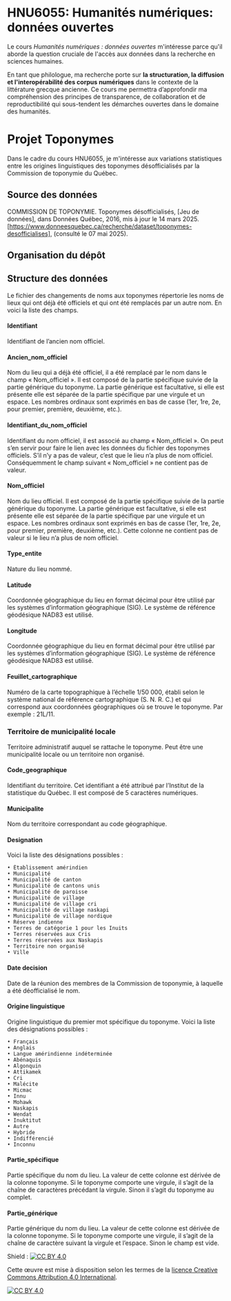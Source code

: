 # HNU6055: Humanités numériques: données ouvertes
Le cours *Humanités numériques : données ouvertes* m'intéresse parce qu'il aborde la question cruciale de l'accès aux données dans la recherche en sciences humaines.

En tant que philologue, ma recherche porte sur **la structuration, la diffusion et l'interopérabilité des corpus numériques** dans le contexte de la littérature grecque ancienne. Ce cours me permettra d’approfondir ma compréhension des principes de transparence, de collaboration et de reproductibilité qui sous-tendent les démarches ouvertes dans le domaine des humanités.

# Projet Toponymes

Dans le cadre du cours HNU6055, je m'intéresse aux variations statistiques entre les origines linguistiques des toponymes désofficialisés par la Commission de toponymie du Québec. 

## Source des données

COMMISSION DE TOPONYMIE. Toponymes désofficialisés, [Jeu de données], dans Données Québec, 2016, mis à jour le 14 mars 2025. [https://www.donneesquebec.ca/recherche/dataset/toponymes-desofficialises], (consulté le 07 mai 2025).

## Organisation du dépôt

## Structure des données

Le fichier des changements de noms aux toponymes répertorie les noms de lieux qui ont déjà été officiels et qui ont été remplacés par un autre nom. En voici la liste des champs.

#### Identifiant
Identifiant de l’ancien nom officiel. 

#### Ancien_nom_officiel
Nom du lieu qui a déjà été officiel, il a été remplacé par le nom dans le champ « Nom_officiel ».
Il est composé de la partie spécifique suivie de la partie générique du toponyme. La partie générique est facultative, si elle est présente elle est séparée de la partie spécifique par une virgule et un espace. Les nombres ordinaux sont exprimés en bas de casse (1er, 1re, 2e, pour premier, première, deuxième, etc.).

#### Identifiant_du_nom_officiel
Identifiant du nom officiel, il est associé au champ « Nom_officiel ». On peut s’en servir pour faire le lien avec les données du fichier des toponymes officiels.
S’il n’y a pas de valeur, c’est que le lieu n’a plus de nom officiel. Conséquemment le champ suivant « Nom_officiel » ne contient pas de valeur.

#### Nom_officiel
Nom du lieu officiel.
Il est composé de la partie spécifique suivie de la partie générique du toponyme. La partie générique est facultative, si elle est présente elle est séparée de la partie spécifique par une virgule et un espace. Les nombres ordinaux sont exprimés en bas de casse (1er, 1re, 2e, pour premier, première, deuxième, etc.).
Cette colonne ne contient pas de valeur si le lieu n’a plus de nom officiel.

#### Type_entite
Nature du lieu nommé.

#### Latitude
Coordonnée géographique du lieu en format décimal pour être utilisé par les systèmes d’information géographique (SIG). Le système de référence géodésique NAD83 est utilisé.

#### Longitude
Coordonnée géographique du lieu en format décimal pour être utilisé par les systèmes d’information géographique (SIG). Le système de référence géodésique NAD83 est utilisé.

#### Feuillet_cartographique
Numéro de la carte topographique à l’échelle 1/50 000, établi selon le système national de référence cartographique (S. N. R. C.) et qui correspond aux coordonnées géographiques où se trouve le toponyme. Par exemple : 21L/11.

### Territoire de municipalité locale
Territoire administratif auquel se rattache le toponyme. Peut être une municipalité locale ou un territoire non organisé.

#### Code_geographique
Identifiant du territoire. Cet identifiant a été attribué par l’Institut de la statistique du Québec.
Il est composé de 5 caractères numériques.

#### Municipalite
Nom du territoire correspondant au code géographique.

#### Designation

Voici la liste des désignations possibles :

    • Établissement amérindien
    • Municipalité
    • Municipalité de canton
    • Municipalité de cantons unis
    • Municipalité de paroisse
    • Municipalité de village
    • Municipalité de village cri
    • Municipalité de village naskapi
    • Municipalité de village nordique
    • Réserve indienne
    • Terres de catégorie 1 pour les Inuits
    • Terres réservées aux Cris
    • Terres réservées aux Naskapis
    • Territoire non organisé
    • Ville

#### Date decision
Date de la réunion des membres de la Commission de toponymie, à laquelle a été déofficialisé le nom.

#### Origine linguistique
Origine linguistique du premier mot spécifique du toponyme. Voici la liste des désignations possibles :

    • Français
    • Anglais
    • Langue amérindienne indéterminée
    • Abénaquis
    • Algonquin
    • Attikamek
    • Cri
    • Malécite
    • Micmac
    • Innu
    • Mohawk
    • Naskapis
    • Wendat
    • Inuktitut
    • Autre
    • Hybride
    • Indifférencié
    • Inconnu

#### Partie_spécifique
Partie spécifique du nom du lieu. La valeur de cette colonne est dérivée de la colonne toponyme. Si le toponyme comporte une virgule, il s’agit de la chaîne de caractères précédant la virgule. Sinon il s’agit du toponyme au complet.

#### Partie_générique
Partie générique du nom du lieu. La valeur de cette colonne est dérivée de la colonne toponyme. Si le toponyme comporte une virgule, il s’agit de la chaîne de caractère suivant la virgule et l’espace. Sinon le champ est vide.


Shield : [![CC BY 4.0][cc-by-shield]][cc-by]

Cette œuvre est mise à disposition selon les termes de la
[licence Creative Commons Attribution 4.0 International][cc-by].

[![CC BY 4.0][cc-by-image]][cc-by]

[cc-by]: https://creativecommons.org/licenses/by/4.0/deed.fr
[cc-by-image]: https://i.creativecommons.org/l/by/4.0/88x31.png
[cc-by-shield]: https://img.shields.io/badge/License-CC%20BY%204.0-lightgrey.svg

